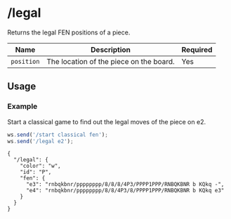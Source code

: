 # /legal

Returns the legal FEN positions of a piece.

| Name | Description | Required |
| ---- | ----------- | -------- |
| `position` | The location of the piece on the board. | Yes |

## Usage

### Example

Start a classical game to find out the legal moves of the piece on e2.

```js
ws.send('/start classical fen');
ws.send('/legal e2');
```

```text
{
  "/legal": {
    "color": "w",
    "id": "P",
    "fen": {
      "e3": "rnbqkbnr/pppppppp/8/8/8/4P3/PPPP1PPP/RNBQKBNR b KQkq -",
      "e4": "rnbqkbnr/pppppppp/8/8/4P3/8/PPPP1PPP/RNBQKBNR b KQkq e3"
    }
  }
}
```
